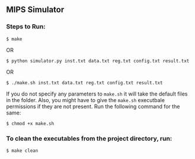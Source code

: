 ## MIPS Simulator

### Steps to Run:

```
$ make
```
OR

```
$ python simulator.py inst.txt data.txt reg.txt config.txt result.txt
```
OR

```
$ ./make.sh inst.txt data.txt reg.txt config.txt result.txt
```
If you do not specify any parameters to ```make.sh``` it will take the default files in the folder.
Also, you might have to give the ```make.sh``` executbale permissions if they are not present.
Run the following command for the same:
```
$ chmod +x make.sh
```


### To clean the executables from the project directory, run:

```
$ make clean
```
